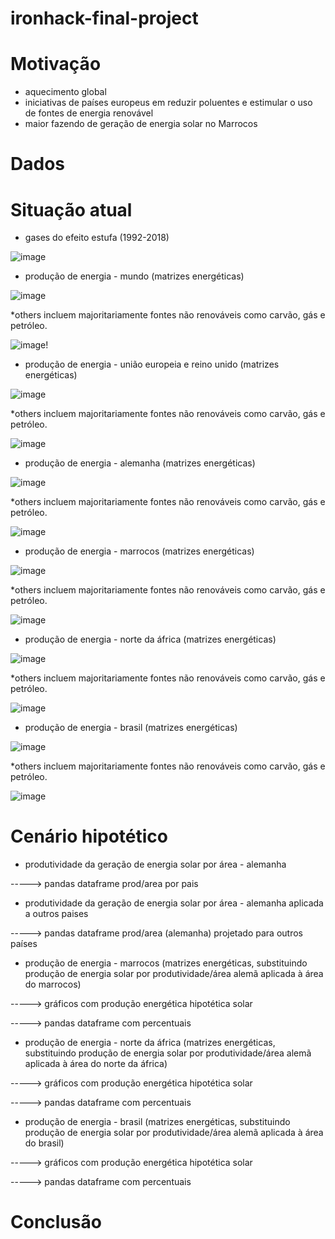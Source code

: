 # ironhack-final-project

# Motivação
- aquecimento global
- iniciativas de países europeus em reduzir poluentes e estimular o uso de fontes de energia renovável
- maior fazendo de geração de energia solar no Marrocos

# Dados

# Situação atual

- gases do efeito estufa (1992-2018)

![image](https://user-images.githubusercontent.com/78570724/118998378-c7cc0380-b95f-11eb-9398-965f73576670.png)

- produção de energia - mundo (matrizes energéticas)

![image](https://user-images.githubusercontent.com/78570724/119001331-41fd8780-b962-11eb-8fe8-635dd904af0b.png)

*others incluem majoritariamente fontes não renováveis como carvão, gás e petróleo.

![image](https://user-images.githubusercontent.com/78570724/119025234-4fbf0700-b97a-11eb-8612-60a46f43108a.png)!


- produção de energia - união europeia e reino unido (matrizes energéticas)

![image](https://user-images.githubusercontent.com/78570724/119002137-fbf4f380-b962-11eb-8cc9-4592d2d9d56a.png)

*others incluem majoritariamente fontes não renováveis como carvão, gás e petróleo.

![image](https://user-images.githubusercontent.com/78570724/119029893-9b27e400-b97f-11eb-817a-f39b4b352fee.png)


- produção de energia - alemanha (matrizes energéticas)

![image](https://user-images.githubusercontent.com/78570724/119008906-fac6c500-b968-11eb-8176-5918cea2eb7f.png)

*others incluem majoritariamente fontes não renováveis como carvão, gás e petróleo.

![image](https://user-images.githubusercontent.com/78570724/119031442-7cc2e800-b981-11eb-8601-2450efa7a3b0.png)


- produção de energia - marrocos (matrizes energéticas)

![image](https://user-images.githubusercontent.com/78570724/119015224-19c85580-b96f-11eb-8c99-17e6d2f842fa.png)

*others incluem majoritariamente fontes não renováveis como carvão, gás e petróleo.

![image](https://user-images.githubusercontent.com/78570724/119032163-40dc5280-b982-11eb-8cf3-13e5ac7b9b66.png)


- produção de energia - norte da áfrica (matrizes energéticas)

![image](https://user-images.githubusercontent.com/78570724/119017803-c1468780-b971-11eb-9bc4-db6e0d591bee.png)

*others incluem majoritariamente fontes não renováveis como carvão, gás e petróleo.

![image](https://user-images.githubusercontent.com/78570724/119033360-7f264180-b983-11eb-9df2-7e784a29926f.png)


- produção de energia - brasil (matrizes energéticas)

![image](https://user-images.githubusercontent.com/78570724/119018412-6e210480-b972-11eb-82e5-cabbfc0e315c.png)

*others incluem majoritariamente fontes não renováveis como carvão, gás e petróleo.

![image](https://user-images.githubusercontent.com/78570724/119034491-c234e480-b984-11eb-9931-fd1b902c5f37.png)



# Cenário hipotético

- produtividade da geração de energia solar por área - alemanha

-----> pandas dataframe prod/area por pais



- produtividade da geração de energia solar por área - alemanha aplicada a outros paises

-----> pandas dataframe prod/area (alemanha) projetado para outros países



- produção de energia - marrocos (matrizes energéticas, substituindo produção de energia solar por produtividade/área alemã aplicada à área do marrocos)

-----> gráficos com produção energética hipotética solar

-----> pandas dataframe com percentuais



- produção de energia - norte da áfrica (matrizes energéticas, substituindo produção de energia solar por produtividade/área alemã aplicada à área do norte da áfrica)

-----> gráficos com produção energética hipotética solar

-----> pandas dataframe com percentuais



- produção de energia - brasil (matrizes energéticas, substituindo produção de energia solar por produtividade/área alemã aplicada à área do brasil)

-----> gráficos com produção energética hipotética solar

-----> pandas dataframe com percentuais



# Conclusão



